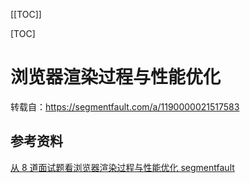 [[TOC]]

[TOC]



# 浏览器渲染过程与性能优化

转载自：https://segmentfault.com/a/1190000021517583



## 参考资料

[从 8 道面试题看浏览器渲染过程与性能优化 segmentfault](https://segmentfault.com/a/1190000021517583)